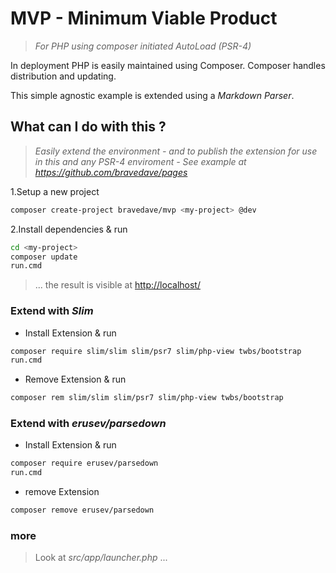 # MVP - Minimum Viable Product

> _For PHP using composer initiated AutoLoad (PSR-4)_

In deployment PHP is easily maintained using Composer. Composer handles distribution and updating.

This simple agnostic example is extended using a _Markdown Parser_.

## What can I do with this ?

> _Easily extend the environment - and to publish the extension for use in this and any PSR-4 enviroment - See example at <https://github.com/bravedave/pages>_

1.Setup a new project

```bash
composer create-project bravedave/mvp <my-project> @dev
```

2.Install dependencies &amp; run

```bash
cd <my-project>
composer update
run.cmd
```

> ... the result is visible at <http://localhost/>

### Extend with _Slim_

* Install Extension &amp; run

```bash
composer require slim/slim slim/psr7 slim/php-view twbs/bootstrap
run.cmd
```

* Remove Extension &amp; run

```bash
composer rem slim/slim slim/psr7 slim/php-view twbs/bootstrap
```

### Extend with _erusev/parsedown_

* Install Extension &amp; run

```bash
composer require erusev/parsedown
run.cmd
```

* remove Extension

```bash
composer remove erusev/parsedown
```

### more

> Look at _src/app/launcher.php_ ...
